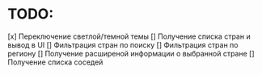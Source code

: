 # TODO:

[x] Переключение светлой/темной темы
[] Получение списка стран и вывод в UI
[] Фильтрация стран по поиску
[] Фильтрация стран по региону
[] Получение расширеной информации о выбранной стране
[] Получение списка соседей
